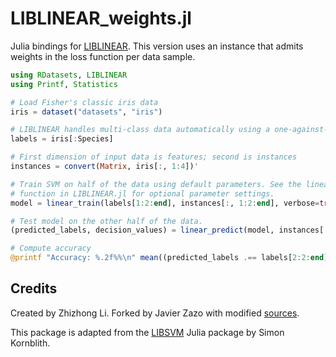 # LIBLINEAR_weights.jl

Julia bindings for [LIBLINEAR](https://www.csie.ntu.edu.tw/~cjlin/liblinear/).
This version uses an instance that admits weights in the loss function per data sample.

```julia
using RDatasets, LIBLINEAR
using Printf, Statistics

# Load Fisher's classic iris data
iris = dataset("datasets", "iris")

# LIBLINEAR handles multi-class data automatically using a one-against-the rest strategy
labels = iris[:Species]

# First dimension of input data is features; second is instances
instances = convert(Matrix, iris[:, 1:4])'

# Train SVM on half of the data using default parameters. See the linear_train
# function in LIBLINEAR.jl for optional parameter settings.
model = linear_train(labels[1:2:end], instances[:, 1:2:end], verbose=true);

# Test model on the other half of the data.
(predicted_labels, decision_values) = linear_predict(model, instances[:, 2:2:end]);

# Compute accuracy
@printf "Accuracy: %.2f%%\n" mean((predicted_labels .== labels[2:2:end]))*100

```
## Credits

Created by Zhizhong Li. Forked by Javier Zazo with modified [sources](https://www.csie.ntu.edu.tw/~cjlin/libsvmtools/#weights_for_data_instances).

This package is adapted from the [LIBSVM](https://github.com/simonster/LIBSVM.jl) Julia package by Simon Kornblith.
